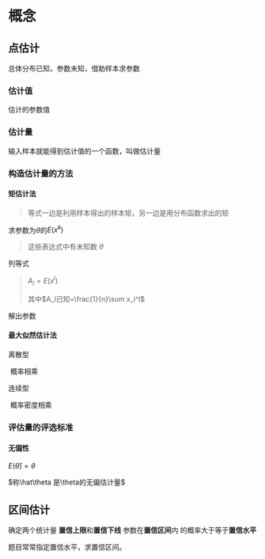 # 概念

## 点估计

总体分布已知，参数未知，借助样本求参数

### 估计值

估计的参数值

### 估计量

输入样本就能得到估计值的一个函数，叫做估计量

### 构造估计量的方法

#### 矩估计法

>等式一边是利用样本得出的样本矩，另一边是用分布函数求出的矩

求参数为$\theta$的$E(x^k)$

>这些表达式中有未知数 $\theta$

列等式

>$A_l=E(x^l)$
>
>其中$A_l已知=\frac{1}{n}\sum x_i^l$

解出参数

#### 最大似然估计法

离散型

​	概率相乘

连续型

​	概率密度相乘

### 评估量的评选标准

#### 无偏性

$E(\hat \theta)=\theta$

$称\hat\theta 是\theta的无偏估计量$

## 区间估计

确定两个统计量 **置信上限**和**置信下线** 参数在**置信区间**内 的概率大于等于**置信水平**

题目常常指定置信水平，求置信区间。